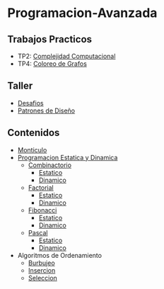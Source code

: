 # Programacion-Avanzada

## Trabajos Practicos
  - TP2: [Complejidad Computacional](https://github.com/FedeARomero/Programacion-Avanzada/tree/master/Trabajos%20Practicos/TP2)
  - TP4: [Coloreo de Grafos](https://github.com/FedeARomero/Programacion-Avanzada/tree/master/Trabajos%20Practicos/TP4)
## Taller
  - [Desafios](https://github.com/FedeARomero/Programacion-Avanzada/tree/master/Taller/Desafios)
  - [Patrones de Diseño](https://github.com/FedeARomero/Programacion-Avanzada/tree/master/Taller/Patrones%20de%20Dise%C3%B1o)
  
  ## Contenidos
   - [Monticulo](https://github.com/FedeARomero/Programacion-Avanzada/tree/master/Contenido%20de%20la%20Materia/Monticulo)
   - [Programacion Estatica y Dinamica](https://github.com/FedeARomero/Programacion-Avanzada/tree/master/Contenido%20de%20la%20Materia/Programacion%20Estatica%20y%20Dinamica)
     - [Combinactorio](https://github.com/FedeARomero/Programacion-Avanzada/blob/master/Contenido%20de%20la%20Materia/Programacion%20Estatica%20y%20Dinamica/src/paquete/Combinatorio.java) 
       - [Estatico](https://github.com/FedeARomero/Programacion-Avanzada/blob/master/Contenido%20de%20la%20Materia/Programacion%20Estatica%20y%20Dinamica/src/paquete/CombinatorioEstatico.java) 
       - [Dinamico](https://github.com/FedeARomero/Programacion-Avanzada/blob/master/Contenido%20de%20la%20Materia/Programacion%20Estatica%20y%20Dinamica/src/paquete/CombinatorioDinamico.java) 
     - [Factorial](https://github.com/FedeARomero/Programacion-Avanzada/blob/master/Contenido%20de%20la%20Materia/Programacion%20Estatica%20y%20Dinamica/src/paquete/Factorial.java)
       - [Estatico](https://github.com/FedeARomero/Programacion-Avanzada/blob/master/Contenido%20de%20la%20Materia/Programacion%20Estatica%20y%20Dinamica/src/paquete/FactorialEstatico.java)
       - [Dinamico](https://github.com/FedeARomero/Programacion-Avanzada/blob/master/Contenido%20de%20la%20Materia/Programacion%20Estatica%20y%20Dinamica/src/paquete/FactorialDinamico.java)
     - [Fibonacci](https://github.com/FedeARomero/Programacion-Avanzada/blob/master/Contenido%20de%20la%20Materia/Programacion%20Estatica%20y%20Dinamica/src/paquete/Fibonacci.java)
       - [Estatico](https://github.com/FedeARomero/Programacion-Avanzada/blob/master/Contenido%20de%20la%20Materia/Programacion%20Estatica%20y%20Dinamica/src/paquete/FibonacciEstatico.java)
       - [Dinamico](https://github.com/FedeARomero/Programacion-Avanzada/blob/master/Contenido%20de%20la%20Materia/Programacion%20Estatica%20y%20Dinamica/src/paquete/FibonacciDinamico.java)
     - [Pascal](https://github.com/FedeARomero/Programacion-Avanzada/blob/master/Contenido%20de%20la%20Materia/Programacion%20Estatica%20y%20Dinamica/src/paquete/Pascal.java)
       - [Estatico](https://github.com/FedeARomero/Programacion-Avanzada/blob/master/Contenido%20de%20la%20Materia/Programacion%20Estatica%20y%20Dinamica/src/paquete/PascalEstatico.java)
       - [Dinamico](https://github.com/FedeARomero/Programacion-Avanzada/blob/master/Contenido%20de%20la%20Materia/Programacion%20Estatica%20y%20Dinamica/src/paquete/PascalDinamico.java)
  - Algoritmos de Ordenamiento
    - [Burbujeo](https://github.com/FedeARomero/Programacion-Avanzada/blob/6294842d95961d4c6e27f228732c44e59c9085c4/Contenido%20de%20la%20Materia/Analisis%20de%20Ordenamientos/src/paquete/Analisis.java#L93)
    - [Insercion](https://github.com/FedeARomero/Programacion-Avanzada/blob/6294842d95961d4c6e27f228732c44e59c9085c4/Contenido%20de%20la%20Materia/Analisis%20de%20Ordenamientos/src/paquete/Analisis.java#L112)
    - [Seleccion](https://github.com/FedeARomero/Programacion-Avanzada/blob/6294842d95961d4c6e27f228732c44e59c9085c4/Contenido%20de%20la%20Materia/Analisis%20de%20Ordenamientos/src/paquete/Analisis.java#L125)
